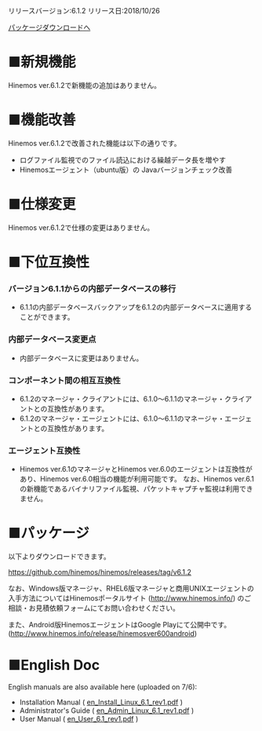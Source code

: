 リリースバージョン:6.1.2
リリース日:2018/10/26

[パッケージダウンロードへ](#packages)

# ■新規機能

Hinemos ver.6.1.2で新機能の追加はありません。

# ■機能改善

Hinemos ver.6.1.2で改善された機能は以下の通りです。

- ログファイル監視でのファイル読込における繰越データ長を増やす
- Hinemosエージェント（ubuntu版）の Javaバージョンチェック改善

# ■仕様変更

Hinemos ver.6.1.2で仕様の変更はありません。

# ■下位互換性

### バージョン6.1.1からの内部データベースの移行

- 6.1.1の内部データベースバックアップを6.1.2の内部データベースに適用することができます。

### 内部データベース変更点

- 内部データベースに変更はありません。

### コンポーネント間の相互互換性

- 6.1.2のマネージャ・クライアントには、6.1.0～6.1.1のマネージャ・クライアントとの互換性があります。
- 6.1.2のマネージャ・エージェントには、6.1.0～6.1.1のマネージャ・エージェントとの互換性があります。

### エージェント互換性

- Hinemos ver.6.1のマネージャとHinemos ver.6.0のエージェントは互換性があり、Hinemos ver.6.0相当の機能が利用可能です。
なお、Hinemos ver.6.1の新機能であるバイナリファイル監視、パケットキャプチャ監視は利用できません。

# ■パッケージ <a name="packages"/>

以下よりダウンロードできます。

https://github.com/hinemos/hinemos/releases/tag/v6.1.2

なお、Windows版マネージャ、RHEL6版マネージャと商用UNIXエージェントの入手方法についてはHinemosポータルサイト (http://www.hinemos.info/) のご相談・お見積依頼フォームにてお問い合わせください。

また、Android版HinemosエージェントはGoogle Playにて公開中です。
(http://www.hinemos.info/release/hinemosver600android)

# ■English Doc <a name="eng"/>

English manuals are also available here (uploaded on 7/6):

- Installation Manual ( [en_Install_Linux_6.1_rev1.pdf](https://github.com/hinemos/hinemos/releases/download/v6.1.1/en_Install_Linux_6.1_rev1.pdf) )
- Administrator's Guide ( [en_Admin_Linux_6.1_rev1.pdf](https://github.com/hinemos/hinemos/releases/download/v6.1.1/en_Admin_Linux_6.1_rev1.pdf) )
- User Manual ( [en_User_6.1_rev1.pdf](https://github.com/hinemos/hinemos/releases/download/v6.1.1/en_User_6.1_rev1.pdf) )
